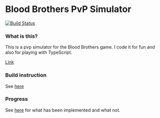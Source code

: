 Blood Brothers PvP Simulator
================
[![Build Status](https://travis-ci.org/chinhodado/Blood-Brothers-PvP-Simulator.svg?branch=master)](https://travis-ci.org/chinhodado/Blood-Brothers-PvP-Simulator)
### What is this?
This is a pvp simulator for the Blood Brothers game.
I code it for fun and also for playing with TypeScript.

[Link](http://chinhodado.github.io/bb_pvp/setting.html)

### Build instruction
See [here](https://github.com/chinhodado/bb_pvp_simulator/wiki/Build-instruction)

### Progress
See [here](https://github.com/chinhodado/bb_pvp_simulator/wiki/What-is-implemented-and-what-is-not) for what has been implemented and what not.
